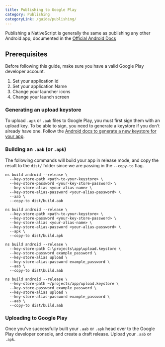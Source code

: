 ```yaml
---
title: Publishing to Google Play
category: Publishing
categoryLink: /guide/publishing/
---
```


Publishing a NativeScript is generally the same as publishing any other Android app, documented in the [Official Android Docs](https://developer.android.com/studio/publish)

## Prerequisites

Before following this guide, make sure you have a valid Google Play developer account.

1. Set your application id <!-- todo: link to nativescript.config.ts docs -->
2. Set your application Name <!-- todo: link to guide/changing-the-application-name docs -->
3. Change your launcher icons <!-- todo: link to guide/changing-the-application-icon -->
4. Change your launch screen <!-- todo: link to guide/changing-the-launch-screen -->

### Generating an upload keystore

To upload `.apk` or `.aab` files to Google Play, you must first sign them with an upload key. To be able to sign, you need to generate a keystore if you don't already have one. Follow the [Android docs to generate a new keystore for your app](https://developer.android.com/studio/publish/app-signing#generate-key).

### Building an `.aab` (or `.apk`)

The following commands will build your app in release mode, and copy the result to the `dist/` folder since we are passing in the `--copy-to` flag.

<!-- tab: .aab -->

```cli
ns build android --release \
  --key-store-path <path-to-your-keystore> \
  --key-store-password <your-key-store-password> \
  --key-store-alias <your-alias-name> \
  --key-store-alias-password <your-alias-password> \
  --aab \
  --copy-to dist/build.aab
```

<!-- tab: .apk -->

```cli
ns build android --release \
  --key-store-path <path-to-your-keystore> \
  --key-store-password <your-key-store-password> \
  --key-store-alias <your-alias-name> \
  --key-store-alias-password <your-alias-password> \
  --apk \
  --copy-to dist/build.apk
```
<!--  -->

<!-- tab: Example Windows -->

```cli
ns build android --release \
  --key-store-path C:\projects\app\upload.keystore \
  --key-store-password example_password \
  --key-store-alias upload \
  --key-store-alias-password example_password \
  --aab \
  --copy-to dist\build.aab
```

<!-- tab: Example macOS/Linux -->

```cli
ns build android --release \
  --key-store-path ~/projects/app/upload.keystore \
  --key-store-password example_password \
  --key-store-alias upload \
  --key-store-alias-password example_password \
  --aab \
  --copy-to dist/build.aab
```

### Uploading to Google Play

Once you've successfully built your `.aab` or `.apk` head over to the Google Play developer console, and create a draft release. Upload your `.aab` or `.apk`.